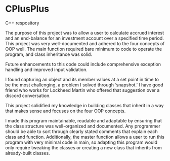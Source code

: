 # CPlusPlus
C++ respository

The purpose of this project was to allow a user to calculate accrued interest and an end-balance for an investment account over a specified time period. 
This project was very well-documented and adhered to the four concepts of OOP well. The main function required bare minimum to code to operate the program, and class inheritance was solid.

Future enhancements to this code could include comprehensive exception handling and improved input validation. 

I found capturing an object and its member values at a set point in time to be the most challenging, a problem I solved through ‘snapshot.’ I have good friend who works for Lockheed Martin who offered that suggestion over a discord conversation. 

This project solidified my knowledge in building classes that inherit in a way that makes sense and focuses on the four OOP concepts.

I made this program maintainable, readable and adaptable by ensuring that the class structure was well-organized and documented. Any programmer should be able to sort through clearly stated comments that explain each class and function. Additionally, the master function allows a user to run this program with very minimal code in main, so adapting this program would only require tweaking the classes or creating a new class that inherits from already-built classes.  

